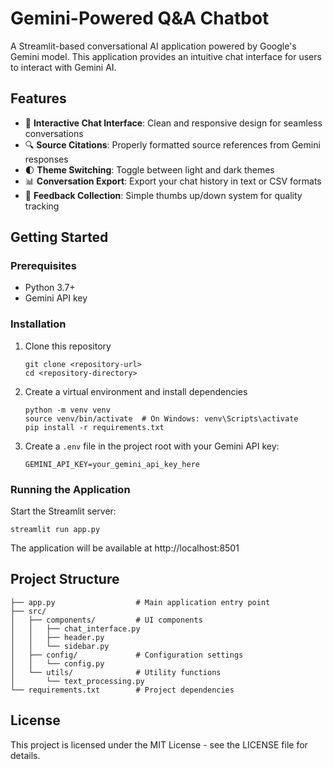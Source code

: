 # Gemini-Powered Q&A Chatbot

A Streamlit-based conversational AI application powered by Google's Gemini model. This application provides an intuitive chat interface for users to interact with Gemini AI.

## Features

- 💬 **Interactive Chat Interface**: Clean and responsive design for seamless conversations
- 🔍 **Source Citations**: Properly formatted source references from Gemini responses
- 🌓 **Theme Switching**: Toggle between light and dark themes
- 📊 **Conversation Export**: Export your chat history in text or CSV formats
- 📝 **Feedback Collection**: Simple thumbs up/down system for quality tracking

## Getting Started

### Prerequisites

- Python 3.7+
- Gemini API key

### Installation

1. Clone this repository
   ```
   git clone <repository-url>
   cd <repository-directory>
   ```

2. Create a virtual environment and install dependencies
   ```
   python -m venv venv
   source venv/bin/activate  # On Windows: venv\Scripts\activate
   pip install -r requirements.txt
   ```

3. Create a `.env` file in the project root with your Gemini API key:
   ```
   GEMINI_API_KEY=your_gemini_api_key_here
   ```

### Running the Application

Start the Streamlit server:
```
streamlit run app.py
```

The application will be available at http://localhost:8501

## Project Structure

```
├── app.py                  # Main application entry point
├── src/
│   ├── components/         # UI components
│   │   ├── chat_interface.py
│   │   ├── header.py
│   │   └── sidebar.py
│   ├── config/             # Configuration settings
│   │   └── config.py
│   └── utils/              # Utility functions
│       └── text_processing.py
└── requirements.txt        # Project dependencies
```

## License

This project is licensed under the MIT License - see the LICENSE file for details. 